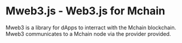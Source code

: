 # Mweb3.js - Web3.js for Mchain

Mweb3 is a library for dApps to interract with the Mchain blockchain. Mweb3 communicates to a Mchain node via the provider provided.
